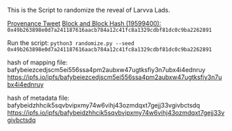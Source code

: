 This is the Script to randomize the reveal of Larvva Lads.

[Provenance Tweet](https://twitter.com/yougogirl_eth/status/1776723060764131350?s=61&t=79WgLmTrQiHt4JU8TdgAIg)
[Block and Block Hash (19599400):](https://etherscan.io/block/19599400) ```0x49b263898e0d7a241187616aacb784a12c41fc8a1329cdbf81dc0c9ba2262891```

Run the script: 
```python3 randomize.py --seed 0x49b263898e0d7a241187616aacb784a12c41fc8a1329cdbf81dc0c9ba2262891 ```


hash of mapping file: bafybeiezcedjscm5ei556ssa4pm2aubxw47ugtksfiy3n7ubx4i4ednruy
https://ipfs.io/ipfs/bafybeiezcedjscm5ei556ssa4pm2aubxw47ugtksfiy3n7ubx4i4ednruy

hash of metadata file: bafybeidzhhcik5sqvbvipxmy74w6vihj43ozmdqxt7gejj33vgivbctsdq
https://ipfs.io/ipfs/bafybeidzhhcik5sqvbvipxmy74w6vihj43ozmdqxt7gejj33vgivbctsdq